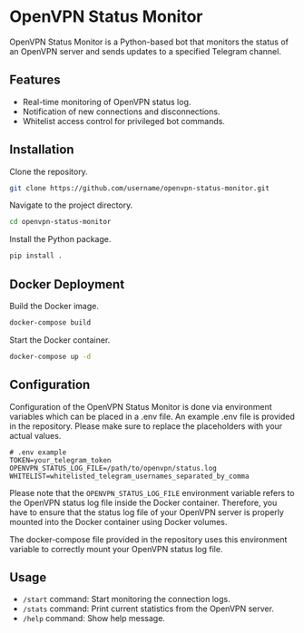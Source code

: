 # OpenVPN Status Monitor

OpenVPN Status Monitor is a Python-based bot that monitors the status of an OpenVPN server and sends updates to a specified Telegram channel.

## Features

- Real-time monitoring of OpenVPN status log.
- Notification of new connections and disconnections.
- Whitelist access control for privileged bot commands.

## Installation

Clone the repository.

```bash
git clone https://github.com/username/openvpn-status-monitor.git
```

Navigate to the project directory.

```bash
cd openvpn-status-monitor
```

Install the Python package.

```bash
pip install .
```

## Docker Deployment

Build the Docker image.

```bash
docker-compose build
```


Start the Docker container.

```bash
docker-compose up -d
```

## Configuration

Configuration of the OpenVPN Status Monitor is done via environment variables which can be placed in a .env file. An example .env file is provided in the repository. Please make sure to replace the placeholders with your actual values.

```dotenv
# .env example
TOKEN=your_telegram_token
OPENVPN_STATUS_LOG_FILE=/path/to/openvpn/status.log
WHITELIST=whitelisted_telegram_usernames_separated_by_comma
```

Please note that the `OPENVPN_STATUS_LOG_FILE` environment variable refers to the OpenVPN status log file inside the Docker container. 
Therefore, you have to ensure that the status log file of your OpenVPN server is properly mounted into the Docker container using Docker volumes. 

The docker-compose file provided in the repository uses this environment variable to correctly mount your OpenVPN status log file.

## Usage

- `/start` command: Start monitoring the connection logs.
- `/stats` command: Print current statistics from the OpenVPN server.
- `/help` command: Show help message.

